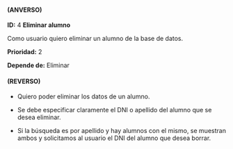 #### (ANVERSO)
**ID:** 4 **Eliminar alumno**

Como usuario quiero eliminar un alumno de la base de datos.

**Prioridad:** 2

**Depende de:** Eliminar

#### (REVERSO)
* Quiero poder eliminar los datos de un alumno.

* Se debe especificar claramente el DNI o apellido del alumno que se desea eliminar.

* Si la búsqueda es por apellido y hay alumnos con el mismo, se muestran ambos y solicitamos al usuario el DNI del alumno que desea borrar.
